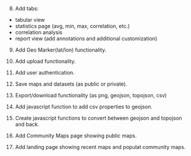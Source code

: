


8. Add tabs: 
  * tabular view 
  * statistics page (avg, min, max, correlation, etc.)
  * correlation analysis
  * report view (add annotations and additional customization)

9. Add Geo Marker(lat/lon) functionality.

10. Add upload functionality.

11. Add user authentication.

12. Save maps and datasets (as public or private).

13. Export/download functionality (as png, geojson, topojson, csv)

14. Add javascript function to add csv properties to geojson.

15. Create javascript functions to convert between geojson and topojson and back.

16. Add Community Maps page showing public maps.

17. Add landing page showing recent maps and populat community maps.